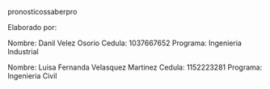 pronosticossaberpro

Elaborado por: 

Nombre: Danil Velez Osorio Cedula: 1037667652 Programa: Ingenieria Industrial

Nombre: Luisa Fernanda Velasquez Martinez Cedula: 1152223281  Programa: Ingenieria Civil
